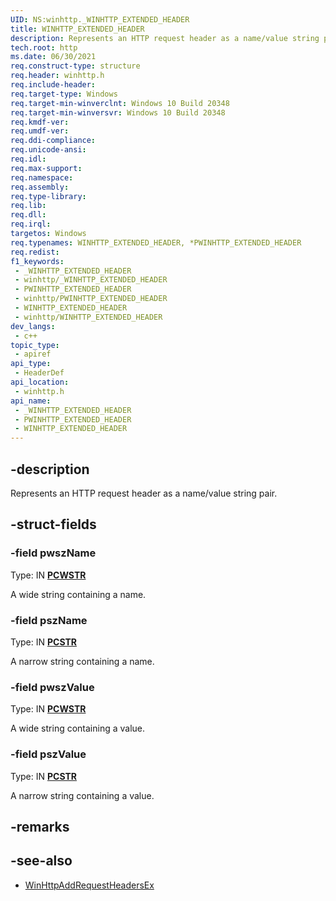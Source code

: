 ```yaml
---
UID: NS:winhttp._WINHTTP_EXTENDED_HEADER
title: WINHTTP_EXTENDED_HEADER
description: Represents an HTTP request header as a name/value string pair.
tech.root: http
ms.date: 06/30/2021
req.construct-type: structure
req.header: winhttp.h
req.include-header: 
req.target-type: Windows
req.target-min-winverclnt: Windows 10 Build 20348
req.target-min-winversvr: Windows 10 Build 20348
req.kmdf-ver: 
req.umdf-ver: 
req.ddi-compliance: 
req.unicode-ansi: 
req.idl: 
req.max-support: 
req.namespace: 
req.assembly: 
req.type-library: 
req.lib: 
req.dll: 
req.irql: 
targetos: Windows
req.typenames: WINHTTP_EXTENDED_HEADER, *PWINHTTP_EXTENDED_HEADER
req.redist: 
f1_keywords:
 - _WINHTTP_EXTENDED_HEADER
 - winhttp/_WINHTTP_EXTENDED_HEADER
 - PWINHTTP_EXTENDED_HEADER
 - winhttp/PWINHTTP_EXTENDED_HEADER
 - WINHTTP_EXTENDED_HEADER
 - winhttp/WINHTTP_EXTENDED_HEADER
dev_langs:
 - c++
topic_type:
 - apiref
api_type:
 - HeaderDef
api_location:
 - winhttp.h
api_name:
 - _WINHTTP_EXTENDED_HEADER
 - PWINHTTP_EXTENDED_HEADER
 - WINHTTP_EXTENDED_HEADER
---
```


## -description

Represents an HTTP request header as a name/value string pair.

## -struct-fields

### -field pwszName

Type: IN **[PCWSTR](/windows/win32/winprog/windows-data-types)**

A wide string containing a name.

### -field pszName

Type: IN **[PCSTR](/windows/win32/winprog/windows-data-types)**

A narrow string containing a name.

### -field pwszValue

Type: IN **[PCWSTR](/windows/win32/winprog/windows-data-types)**

A wide string containing a value.

### -field pszValue

Type: IN **[PCSTR](/windows/win32/winprog/windows-data-types)**

A narrow string containing a value.

## -remarks

## -see-also

* [WinHttpAddRequestHeadersEx](nf-winhttp-winhttpaddrequestheadersex.md)
